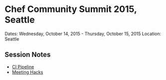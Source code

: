 # Chef Community Summit 2015, Seattle
Dates: Wednesday, October 14, 2015 - Thursday, October 15, 2015 Location: Seattle
## Session Notes
+ [CI Pipeline](https://github.com/chef/community-summits/wiki/Seattle2015-CI-Pipeline)
+ [Meeting Hacks](https://github.com/chef/community-summits/wiki/Seattle2015-Meeting-Hacks)

